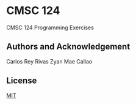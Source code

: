 # CMSC 124
CMSC 124 Programming Exercises

## Authors and Acknowledgement
Carlos Rey Rivas
Zyan Mae Callao
## License
[MIT](https://choosealicense.com/licenses/mit/)
